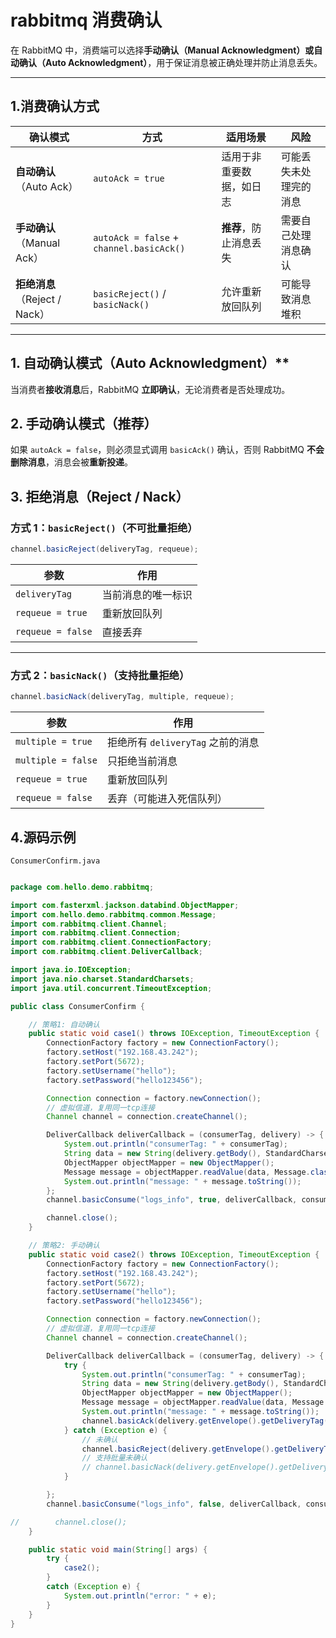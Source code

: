 # rabbitmq 消费确认

在 RabbitMQ 中，消费端可以选择**手动确认（Manual Acknowledgment）**或**自动确认（Auto Acknowledgment）**，用于保证消息被正确处理并防止消息丢失。

---

## 1.消费确认方式
| 确认模式 | 方式 | 适用场景 | 风险 |
|---------|------|------|------|
| **自动确认**（Auto Ack） | `autoAck = true` | 适用于非重要数据，如日志 | 可能丢失未处理完的消息 |
| **手动确认**（Manual Ack） | `autoAck = false` + `channel.basicAck()` | **推荐**，防止消息丢失 | 需要自己处理消息确认 |
| **拒绝消息**（Reject / Nack） | `basicReject()` / `basicNack()` | 允许重新放回队列 | 可能导致消息堆积 |

---

## 1. 自动确认模式（Auto Acknowledgment）**
当消费者**接收消息**后，RabbitMQ **立即确认**，无论消费者是否处理成功。


## 2. 手动确认模式（推荐）
如果 `autoAck = false`，则必须显式调用 `basicAck()` 确认，否则 RabbitMQ **不会删除消息**，消息会被**重新投递**。


## 3. 拒绝消息（Reject / Nack）

### 方式 1：`basicReject()`（不可批量拒绝）
```java
channel.basicReject(deliveryTag, requeue);
```
| 参数 | 作用 |
|------|------|
| `deliveryTag` | 当前消息的唯一标识 |
| `requeue = true` | 重新放回队列 |
| `requeue = false` | 直接丢弃 |

---

### 方式 2：`basicNack()`（支持批量拒绝）
```java
channel.basicNack(deliveryTag, multiple, requeue);
```
| 参数 | 作用 |
|------|------|
| `multiple = true` | 拒绝所有 `deliveryTag` 之前的消息 |
| `multiple = false` | 只拒绝当前消息 |
| `requeue = true` | 重新放回队列 |
| `requeue = false` | 丢弃（可能进入死信队列） |


## 4.源码示例

`ConsumerConfirm.java`

```java

package com.hello.demo.rabbitmq;

import com.fasterxml.jackson.databind.ObjectMapper;
import com.hello.demo.rabbitmq.common.Message;
import com.rabbitmq.client.Channel;
import com.rabbitmq.client.Connection;
import com.rabbitmq.client.ConnectionFactory;
import com.rabbitmq.client.DeliverCallback;

import java.io.IOException;
import java.nio.charset.StandardCharsets;
import java.util.concurrent.TimeoutException;

public class ConsumerConfirm {

    // 策略1: 自动确认
    public static void case1() throws IOException, TimeoutException {
        ConnectionFactory factory = new ConnectionFactory();
        factory.setHost("192.168.43.242");
        factory.setPort(5672);
        factory.setUsername("hello");
        factory.setPassword("hello123456");

        Connection connection = factory.newConnection();
        // 虚拟信道，复用同一tcp连接
        Channel channel = connection.createChannel();

        DeliverCallback deliverCallback = (consumerTag, delivery) -> {
            System.out.println("consumerTag: " + consumerTag);
            String data = new String(delivery.getBody(), StandardCharsets.UTF_8);
            ObjectMapper objectMapper = new ObjectMapper();
            Message message = objectMapper.readValue(data, Message.class);
            System.out.println("message: " + message.toString());
        };
        channel.basicConsume("logs_info", true, deliverCallback, consumerTag -> {});

        channel.close();
    }

    // 策略2: 手动确认
    public static void case2() throws IOException, TimeoutException {
        ConnectionFactory factory = new ConnectionFactory();
        factory.setHost("192.168.43.242");
        factory.setPort(5672);
        factory.setUsername("hello");
        factory.setPassword("hello123456");

        Connection connection = factory.newConnection();
        // 虚拟信道，复用同一tcp连接
        Channel channel = connection.createChannel();

        DeliverCallback deliverCallback = (consumerTag, delivery) -> {
            try {
                System.out.println("consumerTag: " + consumerTag);
                String data = new String(delivery.getBody(), StandardCharsets.UTF_8);
                ObjectMapper objectMapper = new ObjectMapper();
                Message message = objectMapper.readValue(data, Message.class);
                System.out.println("message: " + message.toString());
                channel.basicAck(delivery.getEnvelope().getDeliveryTag(),false);
            } catch (Exception e) {
                // 未确认
                channel.basicReject(delivery.getEnvelope().getDeliveryTag(), true);
                // 支持批量未确认
                // channel.basicNack(delivery.getEnvelope().getDeliveryTag(), false, true);
            }

        };
        channel.basicConsume("logs_info", false, deliverCallback, consumerTag -> {});

//        channel.close();
    }

    public static void main(String[] args) {
        try {
            case2();
        }
        catch (Exception e) {
            System.out.println("error: " + e);
        }
    }
}

```

